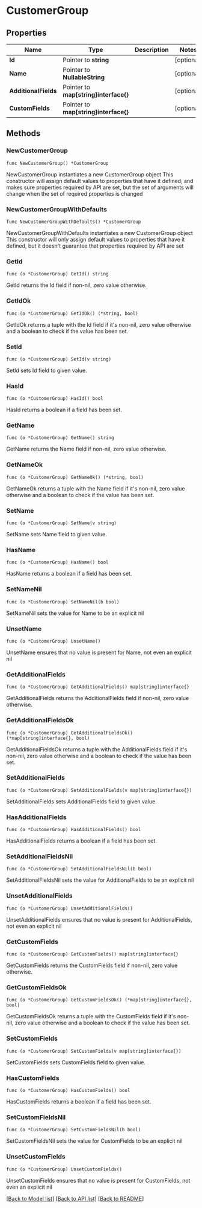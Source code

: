 # CustomerGroup

## Properties

Name | Type | Description | Notes
------------ | ------------- | ------------- | -------------
**Id** | Pointer to **string** |  | [optional] 
**Name** | Pointer to **NullableString** |  | [optional] 
**AdditionalFields** | Pointer to **map[string]interface{}** |  | [optional] 
**CustomFields** | Pointer to **map[string]interface{}** |  | [optional] 

## Methods

### NewCustomerGroup

`func NewCustomerGroup() *CustomerGroup`

NewCustomerGroup instantiates a new CustomerGroup object
This constructor will assign default values to properties that have it defined,
and makes sure properties required by API are set, but the set of arguments
will change when the set of required properties is changed

### NewCustomerGroupWithDefaults

`func NewCustomerGroupWithDefaults() *CustomerGroup`

NewCustomerGroupWithDefaults instantiates a new CustomerGroup object
This constructor will only assign default values to properties that have it defined,
but it doesn't guarantee that properties required by API are set

### GetId

`func (o *CustomerGroup) GetId() string`

GetId returns the Id field if non-nil, zero value otherwise.

### GetIdOk

`func (o *CustomerGroup) GetIdOk() (*string, bool)`

GetIdOk returns a tuple with the Id field if it's non-nil, zero value otherwise
and a boolean to check if the value has been set.

### SetId

`func (o *CustomerGroup) SetId(v string)`

SetId sets Id field to given value.

### HasId

`func (o *CustomerGroup) HasId() bool`

HasId returns a boolean if a field has been set.

### GetName

`func (o *CustomerGroup) GetName() string`

GetName returns the Name field if non-nil, zero value otherwise.

### GetNameOk

`func (o *CustomerGroup) GetNameOk() (*string, bool)`

GetNameOk returns a tuple with the Name field if it's non-nil, zero value otherwise
and a boolean to check if the value has been set.

### SetName

`func (o *CustomerGroup) SetName(v string)`

SetName sets Name field to given value.

### HasName

`func (o *CustomerGroup) HasName() bool`

HasName returns a boolean if a field has been set.

### SetNameNil

`func (o *CustomerGroup) SetNameNil(b bool)`

 SetNameNil sets the value for Name to be an explicit nil

### UnsetName
`func (o *CustomerGroup) UnsetName()`

UnsetName ensures that no value is present for Name, not even an explicit nil
### GetAdditionalFields

`func (o *CustomerGroup) GetAdditionalFields() map[string]interface{}`

GetAdditionalFields returns the AdditionalFields field if non-nil, zero value otherwise.

### GetAdditionalFieldsOk

`func (o *CustomerGroup) GetAdditionalFieldsOk() (*map[string]interface{}, bool)`

GetAdditionalFieldsOk returns a tuple with the AdditionalFields field if it's non-nil, zero value otherwise
and a boolean to check if the value has been set.

### SetAdditionalFields

`func (o *CustomerGroup) SetAdditionalFields(v map[string]interface{})`

SetAdditionalFields sets AdditionalFields field to given value.

### HasAdditionalFields

`func (o *CustomerGroup) HasAdditionalFields() bool`

HasAdditionalFields returns a boolean if a field has been set.

### SetAdditionalFieldsNil

`func (o *CustomerGroup) SetAdditionalFieldsNil(b bool)`

 SetAdditionalFieldsNil sets the value for AdditionalFields to be an explicit nil

### UnsetAdditionalFields
`func (o *CustomerGroup) UnsetAdditionalFields()`

UnsetAdditionalFields ensures that no value is present for AdditionalFields, not even an explicit nil
### GetCustomFields

`func (o *CustomerGroup) GetCustomFields() map[string]interface{}`

GetCustomFields returns the CustomFields field if non-nil, zero value otherwise.

### GetCustomFieldsOk

`func (o *CustomerGroup) GetCustomFieldsOk() (*map[string]interface{}, bool)`

GetCustomFieldsOk returns a tuple with the CustomFields field if it's non-nil, zero value otherwise
and a boolean to check if the value has been set.

### SetCustomFields

`func (o *CustomerGroup) SetCustomFields(v map[string]interface{})`

SetCustomFields sets CustomFields field to given value.

### HasCustomFields

`func (o *CustomerGroup) HasCustomFields() bool`

HasCustomFields returns a boolean if a field has been set.

### SetCustomFieldsNil

`func (o *CustomerGroup) SetCustomFieldsNil(b bool)`

 SetCustomFieldsNil sets the value for CustomFields to be an explicit nil

### UnsetCustomFields
`func (o *CustomerGroup) UnsetCustomFields()`

UnsetCustomFields ensures that no value is present for CustomFields, not even an explicit nil

[[Back to Model list]](../README.md#documentation-for-models) [[Back to API list]](../README.md#documentation-for-api-endpoints) [[Back to README]](../README.md)


